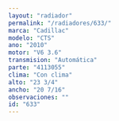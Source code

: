 ```yaml
---
layout: "radiador"
permalink: "/radiadores/633/"
marca: "Cadillac"
modelo: "CTS"
ano: "2010"
motor: "V6 3.6"
transmision: "Automática"
parte: "4113055"
clima: "Con clima"
alto: "23 3/4"
ancho: "20 7/16"
observaciones: ""
id: "633"
---
```


